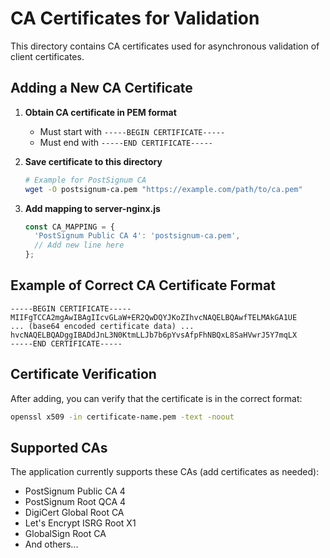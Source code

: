 # CA Certificates for Validation

This directory contains CA certificates used for asynchronous validation of client certificates.

## Adding a New CA Certificate

1. **Obtain CA certificate in PEM format**
   - Must start with `-----BEGIN CERTIFICATE-----`
   - Must end with `-----END CERTIFICATE-----`

2. **Save certificate to this directory**
   ```bash
   # Example for PostSignum CA
   wget -O postsignum-ca.pem "https://example.com/path/to/ca.pem"
   ```

3. **Add mapping to server-nginx.js**
   ```javascript
   const CA_MAPPING = {
     'PostSignum Public CA 4': 'postsignum-ca.pem',
     // Add new line here
   };
   ```

## Example of Correct CA Certificate Format

```
-----BEGIN CERTIFICATE-----
MIIFgTCCA2mgAwIBAgIIcvGLaW+ER2QwDQYJKoZIhvcNAQELBQAwfTELMAkGA1UE
... (base64 encoded certificate data) ...
hvcNAQELBQADggIBADdJnL3N0KtmLLJb7b6pYvsAfpFhNBQxL8SaHVwrJ5Y7mqLX
-----END CERTIFICATE-----
```

## Certificate Verification

After adding, you can verify that the certificate is in the correct format:

```bash
openssl x509 -in certificate-name.pem -text -noout
```

## Supported CAs

The application currently supports these CAs (add certificates as needed):

- PostSignum Public CA 4
- PostSignum Root QCA 4
- DigiCert Global Root CA
- Let's Encrypt ISRG Root X1
- GlobalSign Root CA
- And others... 